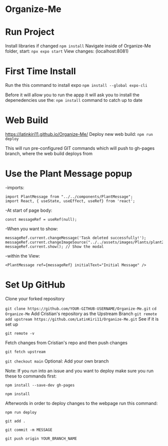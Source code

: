 # Organize-Me

# Run Project
Install libraries if changed `npm install`
Navigate inside of Organize-Me folder, start: `npx expo start`
View changes: (localhost:8081)

# First Time Install
Run the this command to install expo `npm install --global expo-cli`

Before it will allow you to run the appp it will ask you to install the depenedencies use the:
`npm install` command to catch up to date

# Web Build
https://latinkiri11.github.io/Organize-Me/
Deploy new web build: `npm run deploy`

This will run pre-configured GIT commands which will push to gh-pages branch, where the web build deploys from

# Use the Plant Message popup
-imports: 
```
import PlantMessage from "../../components/PlantMessage";
import React, { useState, useEffect, useRef} from 'react';
```
-At start of page body: 
```
const messageRef = useRef(null);
```
-When you want to show:
```
messageRef.current.changeMessage('Task deleted successfully!');
messageRef.current.changeImageSource("../../assets/images/Plants/plant2_complete.png")
messageRef.current.show(); // Show the modal
```
-within the View:
```
<PlantMessage ref={messageRef} initialText="Initial Message" />
```

# Set Up GitHub

Clone your forked repository

`git clone https://github.com/YOUR-GITHUB-USERNAME/Organize-Me.git`
`cd Organize-Me`
Add Cristian's repository as the Upstream Branch
`git remote add upstream https://github.com/LatinKiri11/Organize-Me.git`
See if it is set up

`git remote -v`

Fetch changes from Cristian's repo and then push changes

`git fetch upstream`

`git checkout main`
Optional: Add your own branch


Note: If you run into an issue and you want to deploy make sure you run these to commands first:

`npm install --save-dev gh-pages`

`npm install`

Afterwords in order to deploy changes to the webpage run this command:

`npm run deploy`


`git add .`

`git commit -m MESSAGE`

`git push origin YOUR_BRANCH_NAME`

